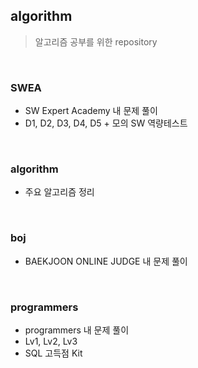 ## algorithm

> 알고리즘 공부를 위한 repository

<br>

### SWEA

- SW Expert Academy 내 문제 풀이
- D1, D2, D3, D4, D5 + 모의 SW 역량테스트

<br>

### algorithm

- 주요 알고리즘 정리

<br>

### boj

- BAEKJOON ONLINE JUDGE 내 문제 풀이

<br>

### programmers

- programmers 내 문제 풀이
- Lv1, Lv2, Lv3 
- SQL 고득점 Kit
